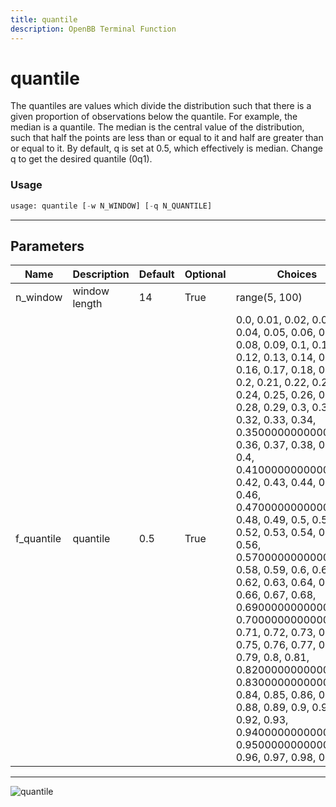 ```yaml
---
title: quantile
description: OpenBB Terminal Function
---
```


# quantile

The quantiles are values which divide the distribution such that there is a given proportion of observations below the quantile. For example, the median is a quantile. The median is the central value of the distribution, such that half the points are less than or equal to it and half are greater than or equal to it. By default, q is set at 0.5, which effectively is median. Change q to get the desired quantile (0q1).

### Usage 
```python
usage: quantile [-w N_WINDOW] [-q N_QUANTILE]
```
---
## Parameters

| Name | Description | Default | Optional | Choices |
| ---- | ----------- | ------- | -------- | ------- |
| n_window | window length | 14 | True | range(5, 100) |
| f_quantile | quantile | 0.5 | True | 0.0, 0.01, 0.02, 0.03, 0.04, 0.05, 0.06, 0.07, 0.08, 0.09, 0.1, 0.11, 0.12, 0.13, 0.14, 0.15, 0.16, 0.17, 0.18, 0.19, 0.2, 0.21, 0.22, 0.23, 0.24, 0.25, 0.26, 0.27, 0.28, 0.29, 0.3, 0.31, 0.32, 0.33, 0.34, 0.35000000000000003, 0.36, 0.37, 0.38, 0.39, 0.4, 0.41000000000000003, 0.42, 0.43, 0.44, 0.45, 0.46, 0.47000000000000003, 0.48, 0.49, 0.5, 0.51, 0.52, 0.53, 0.54, 0.55, 0.56, 0.5700000000000001, 0.58, 0.59, 0.6, 0.61, 0.62, 0.63, 0.64, 0.65, 0.66, 0.67, 0.68, 0.6900000000000001, 0.7000000000000001, 0.71, 0.72, 0.73, 0.74, 0.75, 0.76, 0.77, 0.78, 0.79, 0.8, 0.81, 0.8200000000000001, 0.8300000000000001, 0.84, 0.85, 0.86, 0.87, 0.88, 0.89, 0.9, 0.91, 0.92, 0.93, 0.9400000000000001, 0.9500000000000001, 0.96, 0.97, 0.98, 0.99 |
---
![quantile](https://user-images.githubusercontent.com/46355364/154307976-868e98e1-5a30-43c7-92fc-f221d09c5bd2.png)

